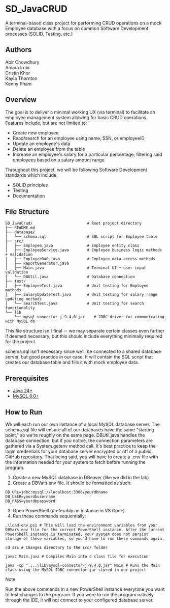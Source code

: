 # SD_JavaCRUD
A terminal-based class project for performing CRUD operations on a mock Employee database with a focus on common Software Development processes (SOLID, Testing, etc.)

## Authors

Abir Chowdhury  
Amara Irobi  
Cristin Khor  
Kayla Thornton  
Kenny Pham  


## Overview

The goal is to deliver a minimal working UX (via terminal) to facilitate an employee management system allowing for basic CRUD operations. Features include, but are not limited to:

- Create new employee
- Read/search for an employee using name, SSN, or employeeID
- Update an employee's data
- Delete an employee from the table
- Increase an employee's salary for a particular percentage; filtering said employees based on a salary amount range

Throughout this project, we will be following Software Development standards which include:

- SOLID principles
- Testing
- Documentation

## File Structure
```
SD_JavaCrud/                        # Root project directory
├── README.md
├── database/
│   └── schema.sql                  # SQL script for Employee table
├── src/
│   ├── Employee.java               # Employee entity class
│   ├── EmployeeService.java        # Employee business logic methods + validation
│   ├── EmployeeDAO.java            # Employee data access methods
│   ├── ReportGenerator.java 
│   ├── Main.java                   # Terminal UI + user input validation
│   └── DBUtil.java                 # Database connection
├── test/
│   ├── EmployeeTest.java           # Unit testing for Employee methods
│   ├── SalaryUpdateTest.java       # Unit testing for salary range updating methods
│   └── SearchTest.java             # Unit testing for search functionality
└── lib
    └── mysql-connector-j-9.4.0.jar    # JDBC driver for communicating with MySQL db
```

This file structure isn't final -- we may separate certain classes even further if deemed necessary, but this should include everything minimally required for the project.

schema.sql isn't necessary since we'll be connected to a shared database server, but good practice in our case. It will contain the SQL script that creates our database table and fills it with mock employee data. 

## Prerequisites

- [Java 24+](https://www.java.com/en/download/manual.jsp)
- [MySQL 8.0+](https://dev.mysql.com/downloads/installer/)

## How to Run

We will each run our own instance of a local MySQL database server. The schema.sql file will ensure all of our databases have the same "starting point," so we're roughly on the same page. DBUtil.java handles the database connection, but if you notice, the connection parameters are gathered via a System.getenv method call. It's best practice to keep the login credentials for your database server encrypted or off of a public GitHub repository. That being said, you will have to create a .env file with the information needed for your system to fetch before running the program.


1. Create a new MySQL database in DBeaver (like we did in the lab)
2. Create a DBVars.env file. It should be formatted as such:

```
DB_URL=jdbc:mysql://localhost:3306/yourdbname
DB_USER=yourdbusername
DB_PASS=yourdbpassword
```

3. Open PowerShell (preferably an instance in VS Code)
4. Run these commands sequentially:

```
.\load-env.ps1 # This will load the environment variables from your DBVars.env file for the current PowerShell instance. After the current PowerShell instance is terminated, your system does not persist storage of these variables, so you'd have to run these commands again.

cd src # Changes directory to the src/ folder

javac Main.java # Compiles Main into a class file for execution

java -cp ".;..\lib\mysql-connector-j-9.4.0.jar" Main # Runs the Main class using the MySQL JDBC connector jar stored in our project
```

> [!NOTE]
> Run the above commands in a new PowerShell instance everytime you want to test changes to the program. If you were to run the program natively through the IDE, it will not connect to your configured database server. 